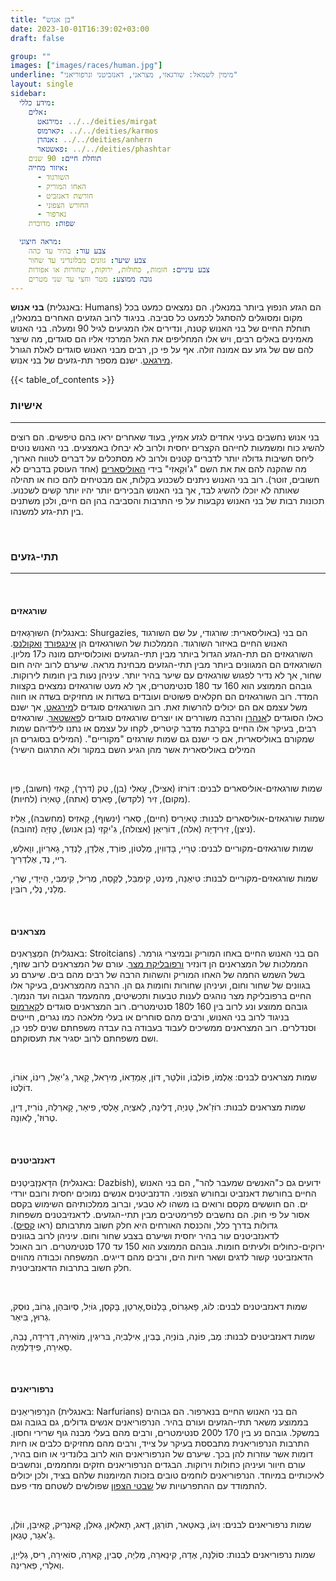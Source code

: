 ```yaml
---
title: "בן אנוש"
date: 2023-10-01T16:39:02+03:00
draft: false

group: ""
images: ["images/races/human.jpg"]
underline: "מימין לשמאל: שורגאזי, מצראני, דאנזביטני ונרפוריאני"
layout: single
sidebar:
  מידע כללי:
    אלים:
      מירגאט: ../../deities/mirgat
      קארמוס: ../../deities/karmos
      אנהרן: ../../deities/anhern
      פאשטאר: ../../deities/phashtar
    תוחלת חיים: 90 שנים
    איזור מחייה:
      - השורגוד
      - האחו המוריק
      - חורשת דאנזביט
      - החורש הצפוני
      - נארפור
    שפות: מדוברת

  מראה חיצוני:
    צבע עור: בהיר עד כהה
    צבע שיער: גוונים מבלונדיני עד שחור
    צבע עיניים: חומות, כחולות, ירוקות, שחורות או אפורות
    גובה ממוצע: מטר וחצי עד שני מטרים
---
```


**בני אנוש** (באנגלית: Humans) הם הגזע הנפוץ ביותר במנאלין. הם נמצאים כמעט בכל מקום ומסוגלים להסתגל לכמעט כל סביבה. בניגוד לרוב הגזעים האחרים במנאלין, תוחלת החיים של בני האנוש קטנה, ונדירים אלו המגיעים לגיל 90 ומעלה. בני האנוש מאמינים באלים רבים, ויש אלו המחליפים את האל המרכזי אליו הם סוגדים, מה שיצר להם שם של גזע עם אמונה זולה. אף על פי כן, רבים מבני האנוש סוגדים לאלת הגורל [מירגאט](../../deities/mirgat). ישנם מספר תת-גזעים של בני אנוש.

<!--more-->

{{< table_of_contents >}}

### אישיות

---

בני אנוש נחשבים בעיני אחדים לגזע אמיץ, בעוד שאחרים יראו בהם טיפשים. הם רוצים להשיג כוח ומשמעות לחייהם הקצרים יחסית ולרוב לא יבחלו באמצעים. בני האנוש נוטים ליחס חשיבות גדולה יותר לדברים קטנים ולרוב לא מסתכלים על דברים לטווח הארוך, מה שהקנה להם את את השם "ג'וּקַאזִי" בידי [האוליסארים](../../races/ulisary) (אחד העוסק בדברים לא חשובים, זוטר). רוב בני האנוש ניתנים לשכנוע בקלות, אם מבטיחים להם כוח או תהילה שאותה לא יוכלו להשיג לבד, אך בני האנוש הבכירים יותר יהיו יותר קשים לשכנוע. תכונות רבות של בני האנוש נקבעות על פי התרבות והסביבה בהן הם חיים, ולכן משתנים בין תת-גזע למשנהו.

&nbsp;

### תתי-גזעים

---

&nbsp;

#### שורגאזים

השוּרְגַאזִים (באנגלית: Shurgazies, באוליסארית: שורגודי, על שם השורגוד) הם בני האנוש החיים באיזור השורגוד. הממלכות של השורגאזים הן [אינגפורד](../../kingdoms/ingford) [ואקולנס](../../kingdoms/akolance). השורגאזים הם תת-הגזע הגדול ביותר מבין תתי-הגזעים ואוכלוסייתם מונה כ17 מליון. השורגאזים הם המגוונים ביותר מבין תתי-הגזעים מבחינת מראה. שיערם לרוב יהיה חום שחור, אך לא נדיר לפגוש שורגאזים עם שיער בהיר יותר. עיניהן נעות בין חומות לירוקות. גובהם הממוצע הוא 160 עד 180 סנטימטרים, אך לא מעט שורגאזים נמצאים בקצוות המדד. רוב השורגאזים הם חקלאים פשוטים ועובדים בשדות או מחזיקים בשדה או חווה משל עצמם אם הם יכולים להרשות זאת. רוב השורגאזים סוגדים ל[מירגאט](../../deities/mirgat), אך ישנם כאלו הסוגדים ל[אנהרן](../../deities/anhern) והרבה משוררים או יוצרים שורגאזים סוגדים ל[פאשטאר](../../deities/phashtar).
שורגאזים רבים, בעיקר אלו החיים בקרבת מדבר קיטריס, לקחו על עצמם או נתנו לילדיהם שמות שמקורם באוליסארית, אם כי ישנם גם שמות שורגזים "מקוריים". (המילים בסוגרים הן המילים באוליסארית אשר מהן הגיע השם במקור ולא התרגום הישיר)

&nbsp;

שמות שורגאזים-אוליסארים לבנים: דוֹרזוֹ (אציל), עָאלִי (בן), טֶק (דרך), קָאזִי (חשוב), פִין (מקום), זִיר (לקדש), פָארְס (אתה), טָאיְרוֹ (לחיות).

שמות שורגאזים-אוליסארים לבנות: טָאיְרִיס (חיים), סַארִי (ינשוף), קָאזִיס (מחשבה), אֵלִיז (ניצן), זִירִידְיַה (אלה), דוֹרִיאַן (אצולה), גִ'יקְזִי (בן אנוש), טָזְיַה (זהובה).

שמות שורגאזים-מקוריים לבנים: טְרֵיי, בָּדְווִין, מֶלְטוֹן, פוֹרְד, אֶלְדֵן, לָנְדֵר, גָארִיוֹן, ווָאלֵש, רֶיי, נֶד, אֶלְדְרִיך.

שמות שורגאזים-מקוריים לבנות: טִיאַנַה, מִינֵט, קִימְבֵּל, לֶקְסַה, מֶרִיל, קִימְבִּי, הַייְדִי, שֶרִי, מֶלַנִי, נֶלִי, רוֹבִּין.

&nbsp;

#### מצראנים

המֶצֵרַאנִים (באנגלית: Stroitcians) הם בני האנוש החיים באחו המוריק ובמיצרי גורמר. הממלכות של המצראנים הן דונזיר [ורפובליקת מצר](../../kingdoms/stroit). עורם של המצראנים לרוב שזוף, בשל השמש החמה של האחו המוריק והשהות הרבה של רבים מהם בים. שיערם נע בגוונים של שחור וחום, ועיניהן שחורות וחומות גם הן. הרבה מהמצראנים, בעיקר אלו החיים ברפובליקת מצר נוהגים לענות טבעות ותכשיטים, מהמעמד הגבוה ועד הנמוך. גובהם ממוצע ונע לרוב בין 160 ל180 סנטימטרים. רוב המצראנים סוגדים ל[קארמוס](../../deities/karmos) בניגוד לרוב בני האנוש, ורבים מהם סוחרים או בעלי מלאכה כמו נגרים, חייטים וסנדלרים. רוב המצראנים ממשיכים לעבוד בעבודה בה עבדה משפחתם שנים לפני כן, ושם משפחתם לרוב יסגיר את תעסוקתם.

&nbsp;

שמות מצראנים לבנים: אֶלְמוֹ, פּוֹלְבוֹ, ווֹלְטֵר, דוֹן, אָמַדֵאוֹ, מִירַאל, קָאר, גִ'יאַל, רִינוֹ, אוֹרוֹ, דוֹלְטוֹ.

שמות מצראנים לבנות: רוֹזַ'אל, טָנִיַה, דֶלִינַה, לַאצְיַה, אָלְסִי, פִיאַר, קָארְלַה, נוֹרִיז, דִין, טְרוּז', לָאוִנַה.

&nbsp;

#### דאנזביטנים

הדָאנְזְבִּיטַנִים (באנגלית: Dazbish), ידועים גם כ"האנשים שמעבר להר", הם בני האנוש החיים בחורשת דאנזביט ובחורש הצפוני. הדנזביטנים אנשים נמוכים יחסית ורובם יורדי ים. הם חוששים מקסם ורואים בו משהו לא טבעי, וברוב ממלכותיהם השימוש בקסם אסור על פי חוק. הם נחשבים לפרימטיבים מבין תתי-הגזעים. לדאנזיבטנים משפחות גדולות בדרך כלל, והכנסת האורחים היא חלק חשוב מתרבותם (ראו [קסיס](../../food/juvy#תרבות)). לדאנזביטנים עור בהיר יחסית ושיערם בצבע שחור וחום. עיניהן לרוב בגוונים ירוקים-כחולים ולעיתים חומות. גובהם הממוצע הוא 150 עד 170 סנטימטרים. רוב האוכל הדאנזביטני קשור לדגים ושאר חיות הים, ורבים מהם דייגים. המשפחה וכבודה מהווים חלק חשוב בתרבות הדאנזביטנית.

&nbsp;

שמות דאנזביטנים לבנים: לוֹג, פָאגְרוֹס, בָּלְנוֹס,אָרטֵן, בָּקסֵן, גוֹיְל, סְיוּבּהַן, גְרוֹבּ, נוּסְק, גְרוּץ, בִּיאַר.

שמות דאנזביטנים לבנות: מֶב, פוֹנַה, בּוֹנְיַה, בֶּבִין, אִילְבִיַה, בּריגִין, מוֹאִירַה, דֶרִידַה, נֶבַה, סָאִירַה, פִידֵלְמִיַה.

&nbsp;

#### נרפוריאנים

הנָרִפוּרִיאַנִים (באנגלית: Narfurians) הם בני האנוש החיים בנארפור. הם גבוהים בממוצע משאר תתי-הגזעים ועורם בהיר. הנרפוריאנים אנשים גדולים, גם בגובה וגם במשקל. גובהם נע בין 170 ל200 סנטימטרים, ורבים מהם בעלי מבנה גוף שרירי וחסון. התרבות הנרפוריאנית מתבססת בעיקר על צייד, ורבים מהם מחזיקים כלבים או חיות דומות אשר עוזרות להן בכך. שיערם של הנרפוריאנים הוא לרוב בלונדיני או חום בהיר, עורם חיוור ועיניהן כחולות וירוקות. הבגדים הנרפוריאנים חזקים ומחממים, ונחשבים לאיכותיים במיוחד. הנרפוריאנים לוחמים טובים בזכות המיומנות שלהם בציד, ולכן יכולים להתמודד עם ההתפרעויות של [שבטי הצפון](../../kingdoms/the-northern-tribes) שפולשים לשטחם מדי פעם.

&nbsp;

שמות נרפוריאנים לבנים: וִיגוֹ, בָּאטַאר, תוֹרְגֵן, דַאג, תָאלַאן, גַאלֵן, קָאנְרִיק, קָאִיבֵּן, ווֹלֵן, גָ'אגֵר, טֶגַאן.

שמות נרפוריאנים לבנות: סוֹלַנַה, אֶדַה, קִינַארַה, מֶלִיַה, סֶבִין, קָארַה, סוֹאִירַה, רִיס, גְלֵייְן, וַאלֵרי, פַארִינַה.
